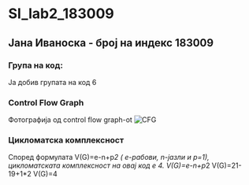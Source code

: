 # SI_lab2_183009
## Јана Иваноска - број на индекс 183009
### Група на код:
Ја добив групата на код 6
### Control Flow Graph
Фотографија од control flow graph-ot
![CFG](https://github.com/jana-i/SI_lab2_183009/issues/1#issue-637952525)
### Цикломатска комплексност
Според формулата V(G)=e-n+p*2 ( e-рабови, n-јазли и p=1), цикломатската комплексност на овај код е 4.
V(G)=e-n+p*2
V(G)=21-19+1*2
V(G)=4



  

